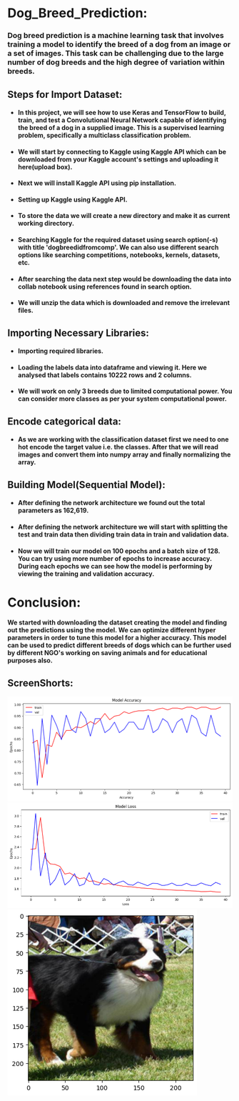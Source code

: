 # Dog_Breed_Prediction:
### Dog breed prediction is a machine learning task that involves training a model to identify the breed of a dog from an image or a set of images. This task can be challenging due to the large number of dog breeds and the high degree of variation within breeds.

## Steps for Import Dataset:
* #### In this project, we will see how to use Keras and TensorFlow to build, train, and test a Convolutional Neural Network capable of identifying the breed of a dog in a supplied image. This is a supervised learning problem, specifically a multiclass classification problem.
* #### We will start by connecting to Kaggle using Kaggle API which can be downloaded from your Kaggle account's settings and uploading it here(upload box).
* #### Next we will install Kaggle API using pip installation.
* #### Setting up Kaggle using Kaggle API.
* #### To store the data we will create a new directory and make it as current working directory.
* #### Searching Kaggle for the required dataset using search option(-s) with title 'dogbreedidfromcomp'. We can also use different search options like searching competitions, notebooks, kernels, datasets, etc.
* #### After searching the data next step would be downloading the data into collab notebook using references found in search option.
* #### We will unzip the data which is downloaded and remove the irrelevant files. 
## Importing Necessary Libraries:
* #### Importing required libraries.
* #### Loading the labels data into dataframe and viewing it. Here we analysed that labels contains 10222 rows and 2 columns.  
* #### We will work on only 3 breeds due to limited computational power. You can consider more classes as per your system computational power.
## Encode categorical data:
* #### As we are working with the classification dataset first we need to one hot encode the target value i.e. the classes. After that we will read images and convert them into numpy array and finally normalizing the array.
## Building Model(Sequential Model):
* #### After defining the network architecture we found out the total parameters as 162,619.
* #### After defining the network architecture we will start with splitting the test and train data then dividing train data in train and validation data. 
* #### Now we will train our model on 100 epochs and a batch size of 128. You can try using more number of epochs to increase accuracy. During each epochs we can see how the model is performing by viewing the training and validation accuracy.

# Conclusion:
#### We started with downloading the dataset creating the model and finding out the predictions using the model. We can optimize different hyper parameters in order to tune this model for a higher accuracy. This model can be used to predict different breeds of dogs which can be further used by different NGO's working on saving animals and for educational purposes also.
## ScreenShorts:

![Model Accuracy](Dog_Breed_Classification/img/acc.png)
![Model loss](Dog_Breed_Classification/img/loss.png)
![predicted Image](Dog_Breed_Classification/img/download.png)
